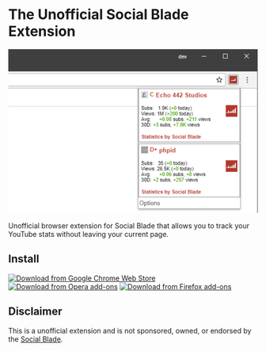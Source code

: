 # The Unofficial Social Blade Extension
![Screenshot](screenshot.png)

Unofficial browser extension for Social Blade that allows you to track your YouTube stats without leaving your current page.

## Install 
[![Download from Google Chrome Web Store](https://verifiedjoseph.com/images/install/153px/chrome.png)](https://chrome.google.com/webstore/detail/the-unofficial-social-bla/dmjgiaijdmgheegfinhgplldehidfbcm)
[![Download from Opera add-ons](https://verifiedjoseph.com/images/install/153px/opera.png)](https://addons.opera.com/en/extensions/details/social-blade/?display=en)
[![Download from Firefox add-ons](https://verifiedjoseph.com/images/install/153px/firefox.png)](https://addons.mozilla.org/en-gb/firefox/addon/unofficial-social-blade/)

## Disclaimer
This is a unofficial extension and is not sponsored, owned, or endorsed by the [Social Blade](https://socialblade.com/).
